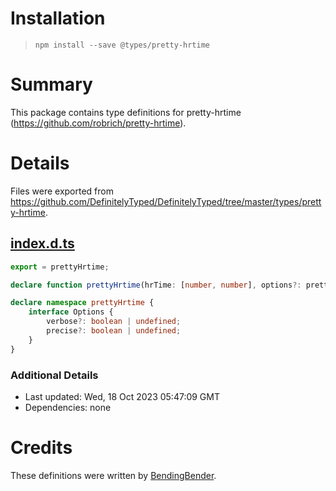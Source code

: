 # Installation
> `npm install --save @types/pretty-hrtime`

# Summary
This package contains type definitions for pretty-hrtime (https://github.com/robrich/pretty-hrtime).

# Details
Files were exported from https://github.com/DefinitelyTyped/DefinitelyTyped/tree/master/types/pretty-hrtime.
## [index.d.ts](https://github.com/DefinitelyTyped/DefinitelyTyped/tree/master/types/pretty-hrtime/index.d.ts)
````ts
export = prettyHrtime;

declare function prettyHrtime(hrTime: [number, number], options?: prettyHrtime.Options): string;

declare namespace prettyHrtime {
    interface Options {
        verbose?: boolean | undefined;
        precise?: boolean | undefined;
    }
}

````

### Additional Details
 * Last updated: Wed, 18 Oct 2023 05:47:09 GMT
 * Dependencies: none

# Credits
These definitions were written by [BendingBender](https://github.com/BendingBender).
